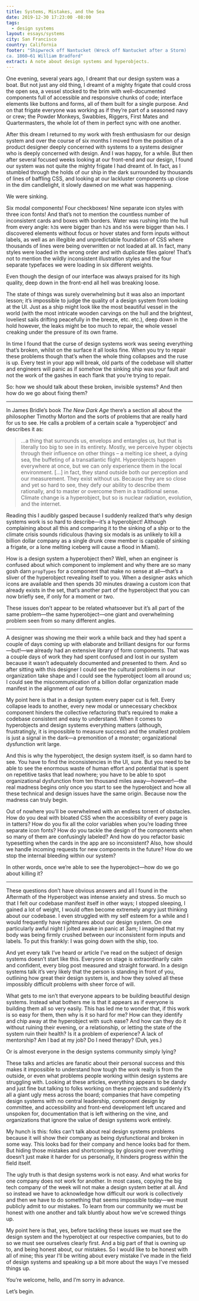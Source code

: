 ```yaml
---
title: Systems, Mistakes, and the Sea
date: 2019-12-30 17:23:00 -08:00
tags:
  - design systems
layout: essays/systems
city: San Francisco
country: California
footer: "Shipwreck off Nantucket (Wreck off Nantucket after a Storm)
ca. 1860–61 William Bradford"
extract: A note about design systems and hyperobjects.
---
```


<span class="caps">One evening, several years ago,</span> I dreamt that our design system was a boat. But not just any old thing, I dreamt of a mighty frigate that could cross the open sea, a vessel stocked to the brim with well-documented components full of accessible and responsive chunks of code; interface elements like buttons and forms, all of them built for a single purpose. And on that frigate everyone was working as if they’re part of a seasoned navy or crew; the Powder Monkeys, Swabbies, Riggers, First Mates and Quartermasters, the whole lot of them in perfect sync with one another.

After this dream I returned to my work with fresh enthusiasm for our design system and over the course of six months I moved from the position of a product designer deeply concerned with systems to a systems designer who is deeply concerned with design. And I was happy, for a while. But then after several focused weeks looking at our front-end and our design, I found our system was not quite the mighty frigate I had dreamt of. In fact, as I stumbled through the holds of our ship in the dark surrounded by thousands of lines of baffling <span class="caps">CSS</span>, and looking at our lackluster components up close in the dim candlelight, it slowly dawned on me what was happening.

We were sinking.

Six modal components! Four checkboxes! Nine separate icon styles with three icon fonts! And that’s not to mention the countless number of inconsistent cards and boxes with borders. Water was rushing into the hull from every angle: `h3`s were bigger than `h2`s and `h5`s were bigger than `h4`s. I discovered elements without focus or hover states and form inputs without labels, as well as an illegible and unpredictable foundation of <span class="caps">CSS</span> where thousands of lines were being overwritten or not loaded at all. In fact, many styles were loaded in the wrong order and with duplicate files galore! That’s not to mention the wildly inconsistent illustration styles and the four separate typefaces we were loading in six different weights.

Even though the design of our interface was always praised for its high quality, deep down in the front-end all hell was breaking loose.

The state of things was surely overwhelming but it was also an important lesson; it’s impossible to judge the quality of a design system from looking at the <span class="caps">UI</span>. Just as a ship might look like the most beautiful vessel in the world (with the most intricate wooden carvings on the hull and the brightest, loveliest sails drifting peacefully in the breeze, etc. etc.), deep down in the hold however, the leaks might be too much to repair, the whole vessel creaking under the pressure of its own frame.

In time I found that the curse of design systems work was seeing everything that’s broken, whilst on the surface it all looks fine. When you try to repair these problems though that’s when the whole thing collapses and the ruse is up. Every test in your app will break, old parts of the codebase will shatter and engineers will panic as if somehow the sinking ship was your fault and not the work of the gashes in each flank that you’re trying to repair.

So: how we should talk about these broken, invisible systems? And then how do we go about fixing them?

---

In James Bridle’s book _The New Dark Age_ there’s a section all about the philosopher Timothy Morton and the sorts of problems that are really hard for us to see. He calls a problem of a certain scale a ‘hyperobject’ and describes it as:

> &hellip;a thing that surrounds us, envelops and entangles us, but that is literally too big to see in its entirety. Mostly, we perceive hyper objects through their influence on other things – a melting ice sheet, a dying sea, the buffeting of a transatlantic flight. Hyperobjects happen everywhere at once, but we can only experience them in the local environment. […] in fact, they stand outside both our perception and our measurement. They exist without us. Because they are so close and yet so hard to see, they defy our ability to describe them rationally, and to master or overcome them in a traditional sense. Climate change is a hyperobject, but so is nuclear radiation, evolution, and the internet.

Reading this I audibly gasped because I suddenly realized that’s why design systems work is so hard to describe—it’s a hyperobject! Although complaining about all this and comparing it to the sinking of a ship or to the climate crisis sounds ridiculous (having six modals is as unlikely to kill a billion dollar company as a single drunk crew member is capable of sinking a frigate, or a lone melting iceberg will cause a flood in Miami).

How is a design system a hyperobject then? Well, when an engineer is confused about which component to implement and why there are so many gosh darn `propTypes` for a component that make no sense at all—that’s a sliver of the hyperobject revealing itself to you. When a designer asks which icons are available and then spends 30 minutes drawing a custom icon that already exists in the set, that’s another part of the hyperobject that you can now briefly see, if only for a moment or two.

These issues don’t appear to be related whatsoever but it’s all part of the same problem—the same hyperobject—one giant and overwhelming problem seen from so many different angles.

---

A designer was showing me their work a while back and they had spent a couple of days coming up with elaborate and brilliant designs for our forms—but!—we already had an extensive library of form components. That was a couple days of work they had spent confused and lost in our system because it wasn’t adequately documented and presented to them. And so after sitting with this designer I could see the cultural problems in our organization take shape and I could see the hyperobject loom all around us; I could see the miscommunication of a billion dollar organization made manifest in the alignment of our forms.

My point here is that in a design system every paper cut is felt. Every collapse leads to another, every new modal or unnecessary checkbox component hinders the collective refactoring that’s required to make a codebase consistent and easy to understand. When it comes to hyperobjects and design systems everything matters (although, frustratingly, it is impossible to measure success) and the smallest problem is just a signal in the dark—a premonition of a monster; organizational dysfunction writ large.

And this is why the hyperobject, the design system itself, is so damn hard to see. You have to find the inconsistencies in the <span class="caps">UI</span>, sure. But you need to be able to see the enormous waste of human effort and potential that is spent on repetitive tasks that lead nowhere; you have to be able to spot organizational dysfunction from ten thousand miles away—however!—the real madness begins only once you start to see the hyperobject and how all these technical and design issues have the same origin. Because now the madness can truly begin.

Out of nowhere you’ll be overwhelmed with an endless torrent of obstacles. How do you deal with bloated <span class="caps">CSS</span> when the accessibility of every page is in tatters? How do you fix all the color variables when you’re loading three separate icon fonts? How do you tackle the design of the components when so many of them are confusingly labeled? And how do you refactor basic typesetting when the cards in the app are so inconsistent? Also, how should we handle incoming requests for new components in the future? How do we stop the internal bleeding within our system?

In other words, once we’re able to see the hyperobject—how do we go about killing it?

---

These questions don’t have obvious answers and all I found in the Aftermath of the Hyperobject was intense anxiety and stress. So much so that I felt our codebase manifest itself in other ways; I stopped sleeping, I gained a lot of weight, I would often become extremely angry just thinking about our codebase. I even struggled with my self esteem for a while and I would frequently have nightmares about our design system. On one particularly awful night I jolted awake in panic at 3am; I imagined that my body was being firmly crushed between our inconsistent form inputs and labels. To put this frankly: I was going down with the ship, too.

And yet every talk I’ve heard or article I’ve read on the subject of design systems doesn’t start like this. Everyone on stage is extraordinarily calm and confident, every blog post measured and straight forward. In a design systems talk it’s very likely that the person is standing in front of you, outlining how great their design system is, and how they solved all these impossibly difficult problems with sheer force of will.

What gets to me isn’t that everyone appears to be building beautiful design systems. Instead what bothers me is that it appears as if everyone is building them all so very easily. This has led me to wonder that, if this work is so easy for them, then why is it so hard for me? How can they identify and chip away at the hyperobject with such ease? And how can they do it without ruining their evening, or a relationship, or letting the state of the system ruin their health? Is it a problem of experience? A lack of mentorship? Am I bad at my job? Do I need therapy? (Duh, yes.)

Or is almost everyone in the design systems community simply lying?

These talks and articles are fanatic about their personal success and this makes it impossible to understand how tough the work really is from the outside, or even what problems people working within design systems are struggling with. Looking at these articles, everything appears to be dandy and just fine but talking to folks working on these projects and suddenly it’s all a giant ugly mess across the board; companies that have competing design systems with no central leadership, component design by committee, and accessibility and front-end development left uncared and unspoken for, documentation that is left withering on the vine, and organizations that ignore the value of design systems work entirely.

My hunch is this: folks can’t talk about real design systems problems because it will show their company as being dysfunctional and broken in some way. This looks bad for their company and hence looks bad for them. But hiding those mistakes and shortcomings by glossing over everything doesn’t just make it harder for us personally, it hinders progress within the field itself.

The ugly truth is that design systems work is not easy. And what works for one company does not work for another. In most cases, copying the big tech company of the week will not make a design system better at all. And so instead we have to acknowledge how difficult our work is collectively and then we have to do something that seems impossible today—we must publicly admit to our mistakes. To learn from our community we must be honest with one another and talk bluntly about how we’ve screwed things up.

My point here is that, yes, before tackling these issues we must see the design system and the hyperobject at our respective companies, but to do so we must see ourselves clearly first. And a big part of that is owning up to, and being honest about, our mistakes. So I would like to be honest with all of mine; this year I’ll be writing about every mistake I’ve made in the field of design systems and speaking up a bit more about the ways I’ve messed things up.

You’re welcome, hello, and I’m sorry in advance.

Let’s begin.
